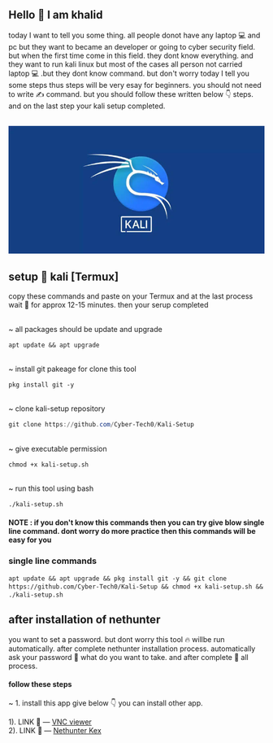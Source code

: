 ## Hello 👋 I am khalid
today I want to tell you some thing. all people donot have any laptop 💻 and pc but they want to became an developer or going to cyber security field. but when the first time come in this field. they dont know everything. and they want to run kali linux but most of the cases all person not carried laptop 💻 .but they dont know command. but don't worry today I tell you some steps thus steps will be very esay for beginners. you should not need to write ✍️ command. but you should follow these written below 👇 steps. and on the last step your kali setup completed.

<br>
<img src="logo.jpeg"></img>
<br>

## setup 📐 kali [Termux]
copy these commands and paste on your Termux and at the last process wait 🫸 for approx 12-15 minutes. then your serup completed

</br>~ all packages should be update and upgrade
```
apt update && apt upgrade 
```
</br>~ install git pakeage for clone this tool
```
pkg install git -y
```
</br>~ clone kali-setup repository 
```PowerShell
git clone https://github.com/Cyber-Tech0/Kali-Setup
```
<br>~ give executable permission 
```
chmod +x kali-setup.sh
```
<br>~ run this tool using bash
```
./kali-setup.sh
```
#### NOTE : if you don't know this commands then you can try give blow single line command. dont worry do more practice then this commands will be easy for you

### single line commands
```
apt update && apt upgrade && pkg install git -y && git clone https://github.com/Cyber-Tech0/Kali-Setup && chmod +x kali-setup.sh && ./kali-setup.sh
```

## after installation of nethunter 
you want to set a password. but dont worry this tool 🔥 willbe run automatically. after complete nethunter installation process. automatically ask your password 🔑 what do you want to take. and after complete 💯 all process. 

#### follow these steps
~ 1. install this app give below 👇 you can install other app. <br>

1). LINK 🔗 — <a href="https://play.google.com/store/apps/details?id=com.realvnc.viewer.android">VNC viewer</a><br>
2). LINK 🔗 — <a href="https://store.nethunter.com/repo/com.offsec.nethunter.kex_11525001.apk">Nethunter Kex</a><br>
